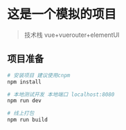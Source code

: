 # 这是一个模拟的项目

> 技术栈 vue+vuerouter+elementUI

## 项目准备

``` bash
# 安装项目 建议使用cnpm
npm install

# 本地测试开发 本地端口 localhost:8080
npm run dev

# 线上打包
npm run build

```
